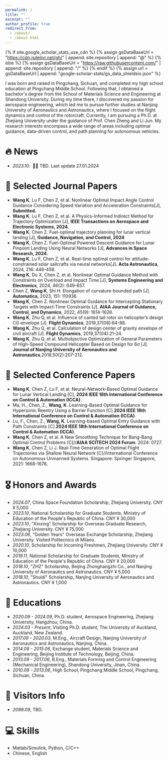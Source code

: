```yaml
---
permalink: /
title: ""
excerpt: ""
author_profile: true
redirect_from: 
  - /about/
  - /about.html
---
```


{% if site.google_scholar_stats_use_cdn %}
{% assign gsDataBaseUrl = "https://cdn.jsdelivr.net/gh/" | append: site.repository | append: "@" %}
{% else %}
{% assign gsDataBaseUrl = "https://raw.githubusercontent.com/" | append: site.repository | append: "/" %}
{% endif %}
{% assign url = gsDataBaseUrl | append: "google-scholar-stats/gs_data_shieldsio.json" %}

<span class='anchor' id='about-me'></span>
I was born and raised in Pingchang, Sichuan, and completed my high school education at Pingchang Middle School. Following that, I obtained a bachelor's degree from the School of Materials Science and Engineering at Shandong University. During my time there, I discovered my passion for aerospace engineering, which led me to pursue further studies at Nanjing University of Aeronautics and Astronautics, where I focused on the flight dynamics and control of the rotorcraft. Currently, I am pursuing a Ph.D. at Zhejiang University under the guidance of Prof. Chen Zheng and Li Jun. My research interests encompass a wide range of areas including optimal guidance, data-driven control, and path planning for autonomous vehicles. 

# 🔥 News
- *2023.10*: &nbsp;🎉🎉 TBD.  Last update 27.01.2024

# 📝 Selected Journal Papers
- **Wang K**, Lu F, Chen Z, et al. Nonlinear Optimal Impact Angle Control Guidance Considering Speed Variation and Acceleration Constraints[J], **Submitted.** 
- **Wang K**, Lu F, Chen Z, et al. A Physics-Informed Indirect Method for Trajectory Optimization [J], **IEEE Transactions on Aerospace and Electronic Systems, 2024.** 
- **Wang K**, Chen Z. Fuel-optimal trajectory planning for lunar vertical landing [J], **Guidance, Navigation, and Control, 2024**
- **Wang K**, Chen Z. Fuel-Optimal Powered Descent Guidance for Lunar Pinpoint Landing Using Neural Networks [J], **Advances in Space Research, 2024.**
- **Wang K**, Lu F, Chen Z, et al. Real-time optimal control for attitude-constrained solar sailcrafts via neural networks[J]. **Acta Astronautica**, 2024, 216: 446-458.
- **Wang K**, Du X, Chen Z, et al. Nonlinear Optimal Guidance Method with Constraints on Overload and Impact Time [J], **Systems Engineering and Electronics**, 2024, 46(2): 649-657.
- Chen Z, **Wang K**, Shi H. Elongation of curvature-bounded path [J]. **Automatica**, 2023, 151: 110936.
- **Wang K**, Chen Z. Nonlinear Optimal Guidance for Intercepting Stationary Targets with Impact-Time Constraints [J]. **AIAA Journal of Guidance, Control, and Dynamics**, 2022, 45(9): 1614-1626.
- **Wang K**, Zhu Q, et al. Influence of canted tail rotor on helicopter’s design CG envelope [J]. **Flight Dynamics**, 2019,37(06):84-88. 
- **Wang K**, Zhu Q, et al. Calculation of design center of gravity envelope of civil aircraft [J]. **Flight Dynamics**, 2019,37(04):21-24.
- **Wang K**, Zhu Q, et al. Multiobjective Optimization of General Parameters of High-Speed Compound Helicopter Based on Design for 6σ [J]. **Journal of Nanjing University of Aeronautics and Astronautics**,2018,50(2):207-212. 

# 📝 Selected Conference Papers
- **Wang K**, Chen Z, Lu F, et al. Neural-Network-Based Optimal Guidance for Lunar Vertical Landing [C], **2024 IEEE 18th International Conference on Control & Automation (ICCA)**.
- Ma, H., Chen, Z., **Wang, K**. Learning-Based Optimal Guidance for Hypersonic Reentry Using a Barrier Function [C].**2024 IEEE 18th International Conference on Control & Automation (ICCA)**.
- Lu, F., Chen, Z., **Wang, K**. Learning-based Optimal Entry Guidance with Path Constraints [C].**2024 IEEE 18th International Conference on Control & Automation (ICCA)**.
- **Wang K**, Chen Z, et al. A New Smoothing Technique for Bang-Bang Optimal Control Problems [C]//**AIAA SCITECH 2024 Forum**. 2024: 0727. 
- **Wang K**, Chen Z, Li J. Real-Time Generation of Optimal Flight Trajectories via Shallow Neural Network [C]//International Conference on Autonomous Unmanned Systems. Singapore: Springer Singapore, 2021: 1668-1676.

# 🎖 Honors and Awards
- *2024.07*, China Space Foundation Scholarship, Zhejiang University. CNY ¥ 5,000
- *2023.10*, National Scholarship for Graduate Students, Ministry of Education of the People's Republic of China. CNY ¥ 30,000
- *2023.10*, "Xinxing" Scholarship for Overseas Graduate Research, Zhejiang University. CNY ¥ 75,000
- *2023.06*, "Golden Years" Overseas Exchange Scholarship, Zhejiang University. Visited Politecnico di Milano.
- *2020.10*, Scholarship for Incoming Freshmen, Zhejiang University. CNY ¥ 10,000
- *2019.11*, National Scholarship for Graduate Students, Ministry of Education of the People's Republic of China. CNY ¥ 20,000
- *2018.10*, "ZHZ" Scholarship, Beijing Zhonghangzhi Co., and Nanjing University of Aeronautics and Astronautics. CNY ¥ 5,000
- *2018.10*, "Shuidi" Scholarship, Nanjing University of Aeronautics and Astronautics. CNY ¥ 1,000

# 📖 Educations
- *2020.09 - 2024.09*, Ph.D. student, Aerospace Engineering, Zhejiang University, Hangzhou, China.
- *2024.03 - Present*, Visiting Ph.D. student, The University of Auckland, Auckland, New Zealand. 
- *2017.09 - 2020.03*, M.Eng., Aircraft Design, Nanjing University of Aeronautics and Astronautics, Nanjing, China.
- *2014.09 - 2015.06*, Exchange student, Materials Science and Engineering, Beijing Institute of Technology, Beijing, China.
- *2013.09 - 2017.06*, B.Eng., Materials Forming and Control Engineering (Mechanical Engineering), Shandong University, Jinan, China.
- *2010.09 - 2013.06*, High School, Pingchang Middle School, Pingchang, Sichuan, China.
  
# 💬 Visitors Info
- *2099.09*, TBD. <script type="text/javascript" src="//rf.revolvermaps.com/0/0/8.js?i=5ib8qyqckov&amp;m=0&amp;c=ff0000&amp;cr1=ffffff&amp;f=arial&amp;l=33" async="async"></script>

# 💻 Skills
- Matlab/Simulink, Python, C/C++
- Chinese, English
